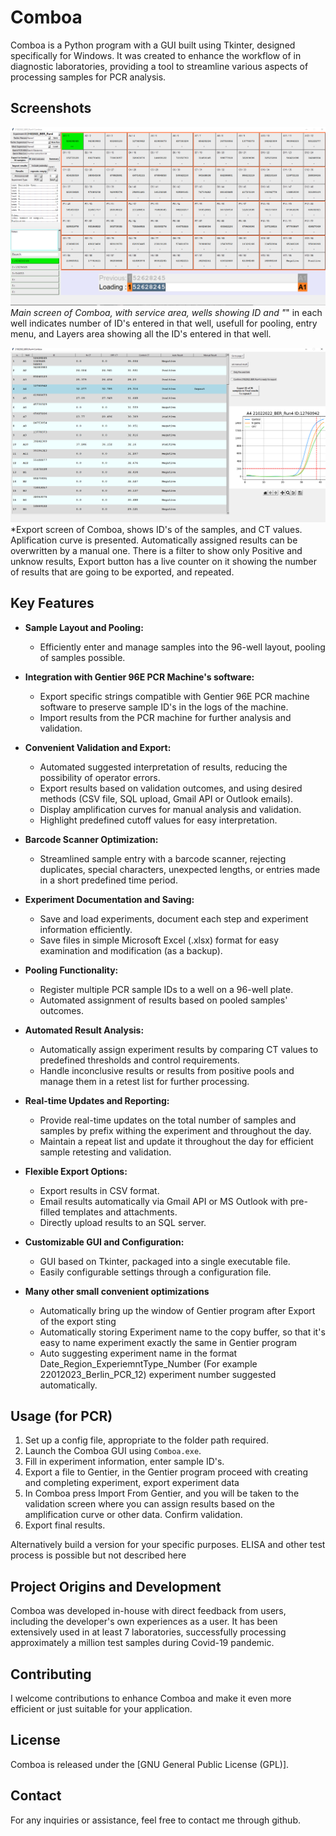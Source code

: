 # Comboa

Comboa is a Python program with a GUI built using Tkinter, designed specifically for Windows. It was created to enhance the workflow of in diagnostic laboratories, providing a tool to streamline various aspects of  processing samples for PCR analysis.

## Screenshots

![Screenshot 1](https://github.com/kolivusha/Comboa/blob/fab38b13df6d0874e6f02ea54be59e438e66079c/main%20menu%20with%20comments.png)
*Main screen of Comboa, with service area, wells showing ID and "*" in each well indicates number of ID's entered in that well, usefull for pooling, entry menu, and Layers area showing all the ID's entered in that well.

![Screenshot 2](https://github.com/kolivusha/Comboa/blob/f8a43b6505496fce97026ae950444b27e0dcda10/Export%20menu.png)
*Export screen of Comboa, shows ID's of the samples, and CT values. Aplification curve is presented. Automatically assigned results can be overwritten by a manual one. There is a filter to show only Positive and unknow results, Export button has a live counter on it showing the number of results that are going to be exported, and repeated.

## Key Features

- **Sample Layout and Pooling:**
  - Efficiently enter and manage samples into the 96-well layout, pooling of samples possible.

- **Integration with Gentier 96E PCR Machine's software:**
  - Export specific strings compatible with Gentier 96E PCR machine software to preserve sample ID's in the logs of the machine.
  - Import results from the PCR machine for further analysis and validation.

- **Convenient Validation and Export:**
  - Automated suggested interpretation of results, reducing the possibility of operator errors.
  - Export results based on validation outcomes, and using desired methods (CSV file, SQL upload, Gmail API or Outlook emails).
  - Display amplification curves for manual analysis and validation.
  - Highlight predefined cutoff values for easy interpretation.

- **Barcode Scanner Optimization:**
  - Streamlined sample entry with a barcode scanner, rejecting duplicates, special characters, unexpected lengths, or entries made in a short predefined time period.

- **Experiment Documentation and Saving:**
  - Save and load experiments, document each step and experiment information efficiently.
  - Save files in simple Microsoft Excel (.xlsx) format for easy examination and modification (as a backup).

- **Pooling Functionality:**
  - Register multiple PCR sample IDs to a well on a 96-well plate.
  - Automated assignment of results based on pooled samples' outcomes.

- **Automated Result Analysis:**
  - Automatically assign experiment results by comparing CT values to predefined thresholds and control requirements.
  - Handle inconclusive results or results from positive pools and manage them in a retest list for further processing.

- **Real-time Updates and Reporting:**
  - Provide real-time updates on the total number of samples and samples by prefix withing the experiment and throughout the day.
  - Maintain a repeat list and update it throughout the day for efficient sample retesting and validation.

- **Flexible Export Options:**
  - Export results in CSV format.
  - Email results automatically via Gmail API or MS Outlook with pre-filled templates and attachments.
  - Directly upload results to an SQL server.

- **Customizable GUI and Configuration:**
  - GUI based on Tkinter, packaged into a single executable file.
  - Easily configurable settings through a configuration file.
- **Many other small convenient optimizations**
  - Automatically bring up the window of Gentier program after Export of the export sting
  - Automatically storing Experiment name to the copy buffer, so that it's easy to name experiment exactly the same in Gentier program
  - Auto suggesting experiment name in the format Date_Region_ExperiemntType_Number (For example 22012023_Berlin_PCR_12) experiment number suggested automatically.

## Usage (for PCR)

1. Set up a config file, appropriate to the folder path required.
2. Launch the Comboa GUI using `Comboa.exe`.
3. Fill in experiment information, enter sample ID's.
4. Export a file to Gentier, in the Gentier program proceed with creating and completing experiment, export experiment data
5. In Comboa press Import From Gentier, and you will be taken to the validation screen where you can assign results based on the amplification curve or other data. Confirm validation.
6. Export final results.

Alternatively build a version for your specific purposes. 
ELISA and other test process is possible but not described here



## Project Origins and Development

Comboa was developed in-house with direct feedback from users, including the developer's own experiences as a user. It has been extensively used in at least 7 laboratories, successfully processing approximately a million test samples during Covid-19 pandemic.

## Contributing

I welcome contributions to enhance Comboa and make it even more efficient or just suitable for your application.

## License

Comboa is released under the [GNU General Public License (GPL)].

## Contact

For any inquiries or assistance, feel free to contact me through github.

